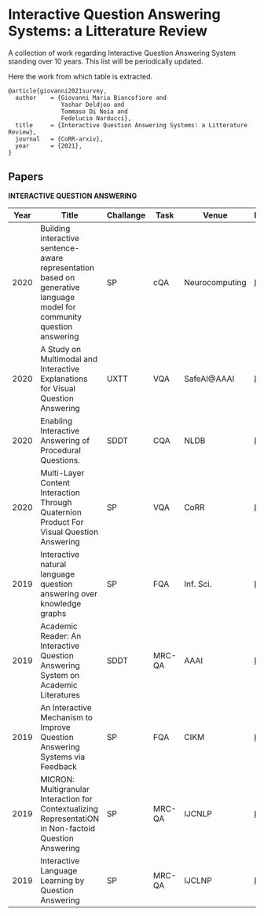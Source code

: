 # Interactive Question Answering Systems: a Litterature Review
A collection of work regarding Interactive Question Answering System standing over 10 years. This list will be periodically updated.

Here the work from which table is extracted.

```
@article{giovanni2021survey,
  author    = {Giovanni Maria Biancofiore and
               Yashar Deldjoo and
               Tommaso Di Noia and
               Fedelucio Narducci},
  title     = {Interactive Question Answering Systems: a Litterature Review},
  journal   = {CoRR-arxiv},
  year      = {2021},
}
```

## Papers

**INTERACTIVE QUESTION ANSWERING**

|Year|Title|Challange|Task|Venue|Link|Code|
|----|-----|---------|----|-----|----|----|
|2020|Building interactive sentence-aware representation based on generative language model for community question answering|SP|cQA|Neurocomputing|[Link](somewhere)||
|2020|A Study on Multimodal and Interactive Explanations for Visual Question Answering|UXTT|VQA|SafeAI@AAAI|[Link](somewhere)||
|2020|Enabling Interactive Answering of Procedural Questions.|SDDT|CQA|NLDB|[Link](somewhere)||
|2020|Multi-Layer Content Interaction Through Quaternion Product For Visual Question Answering|SP|VQA|CoRR|[Link](somewhere)||
|2019|Interactive natural language question answering over knowledge graphs|SP|FQA|Inf. Sci.|[Link](somewhere)||
|2019|Academic Reader: An Interactive Question Answering System on Academic Literatures|SDDT|MRC-QA|AAAI|[Link](somewhere)||
|2019|An Interactive Mechanism to Improve Question Answering Systems via Feedback|SP|FQA|CIKM|[Link](somewhere)||
|2019|MICRON: Multigranular Interaction for Contextualizing RepresentatiON in Non-factoid Question Answering|SP|MRC-QA|IJCNLP|[Link](somewhere)||
|2019|Interactive Language Learning by Question Answering|SP|MRC-QA|IJCLNP|[Link](somewhere)||
